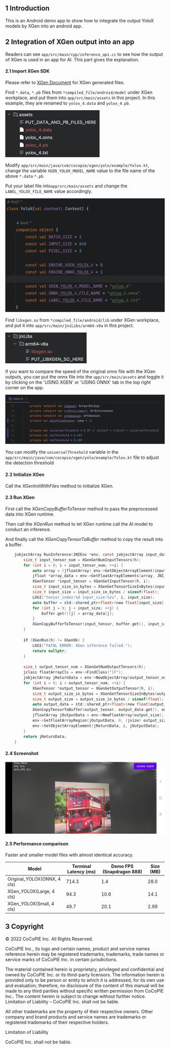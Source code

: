 ## 1 Introduction

This is an Android demo app to show how to integrate the output YoloX models by XGen into an android app.

## 2 Integration of XGen output into an app

Readers can see `app/src/main/cpp/inference_api.cc` to see how the output of XGen is used in an app for AI. This part gives the explanation.

#### 2.1 Import XGen SDK

Please refer to [XGen Document](https://xgen.cocopie.ai/v1.3.0/5_Results/) for XGen generated files. 

Find `*.data`, `*.pb` files from `*compiled_file/android/model` under XGen workplace, and put them into `app/src/main/assets` in this project. In this example, they are renamed to `yolox_4.data` and `yolox_4.pb`.

![](/images/location_of_data_and_pb.png)

Modify `app/src/main/java/com/cocopie/xgen/yolo/example/Yolox.kt`, change the variable `XGEN_YOLOX_MODEL_NAME` value to the file name of the above `*.data` `*.pb`.

Put your label file into`app/src/main/assets` and change the `LABEL_YOLOX_FILE_NAME` value accordingly.

![](/images/yolox.png)

Find `libxgen.so` from `*compiled_file/android/lib` under XGen workplace, and put it into `app/src/main/jniLibs/arm64-v8a` in this project.

![](/images/location_of_so.png)

If you want to compare the speed of the original onnx file with the XGen outputs, you can put the onnx file into the `app/src/main/assets` and toggle it by clicking on the 'USING XGEN' or 'USING ONNX' tab in the top right corner on the app.

![](/images/universal_threshold.png)

You can modify the `universalThreshold` variable in the `app/src/main/java/com/cocopie/xgen/yolo/example/Yolox.kt` file to adjust the detection threshold

#### 2.2 Initialize XGen

Call the _XGenInitWithFiles_ method to initialize XGen.

#### 2.3 Run XGen

First call the _XGenCopyBufferToTensor_ method to pass the preprocessed data into XGen runtime.

Then call the _XGenRun_ method to let XGen runtime call the AI model to conduct an inference.

And finally call the _XGenCopyTensorToBuffer_ method to copy the result into a buffer.

```c
    jobjectArray RunInference(JNIEnv *env, const jobjectArray input_data) {
        size_t input_tensor_num = XGenGetNumInputTensors(h);
        for (int i = 0; i < input_tensor_num; ++i) {
            auto array = (jfloatArray) env->GetObjectArrayElement(input_data, i);
            jfloat *array_data = env->GetFloatArrayElements(array, JNI_FALSE);
            XGenTensor *input_tensor = XGenGetInputTensor(h, i);
            size_t input_size_in_bytes = XGenGetTensorSizeInBytes(input_tensor);
            size_t input_size = input_size_in_bytes / sizeof(float);
            LOGI("tensor_index:%d input_size:%zu", i, input_size);
            auto buffer = std::shared_ptr<float>(new float[input_size], std::default_delete<float[]>());
            for (int j = 0; j < input_size; ++j) {
                buffer.get()[j] = array_data[j];
            }
            XGenCopyBufferToTensor(input_tensor, buffer.get(), input_size_in_bytes);
        }

        if (XGenRun(h) != XGenOk) {
            LOGI("FATAL ERROR: XGen inference failed.");
            return nullptr;
        }

        size_t output_tensor_num = XGenGetNumOutputTensors(h);
        jclass floatArrayCls = env->FindClass("[F");
        jobjectArray jReturnData = env->NewObjectArray(output_tensor_num, floatArrayCls, nullptr);
        for (int i = 0; i < output_tensor_num; ++i) {
            XGenTensor *output_tensor = XGenGetOutputTensor(h, i);
            size_t output_size_in_bytes = XGenGetTensorSizeInBytes(output_tensor);
            size_t output_size = output_size_in_bytes / sizeof(float);
            auto output_data = std::shared_ptr<float>(new float[output_size], std::default_delete<float[]>());
            XGenCopyTensorToBuffer(output_tensor, output_data.get(), output_size_in_bytes);
            jfloatArray jOutputData = env->NewFloatArray(output_size);
            env->SetFloatArrayRegion(jOutputData, 0, (jsize) output_size, output_data.get());
            env->SetObjectArrayElement(jReturnData, i, jOutputData);
        }
        return jReturnData;
    }
```

#### 2.4 Screenshot

![](/images/screenshot_on_888.jpg)

#### 2.5 Performance comparison

Faster and smaller model files with almost identical accuracy.

| Model                       | Terminal Latency (ms) | Demo FPS (Snapdragon 888) | Size (MB) |
|-----------------------------|-----------------------|---------------------------|-----------|
| Original_YOLOX(ONNX, 4 cls) | 714.3                 | 1.4                       | 28.0      |
| XGen_YOLOX(Large, 4 cls)    | 94.3                  | 10.6                      | 14.1      |
| XGen_YOLOX(Small, 4 cls)    | 49.7                  | 20.1                      | 2.99      |

## 3 Copyright

© 2022 CoCoPIE Inc. All Rights Reserved.

CoCoPIE Inc., its logo and certain names, product and service names reference herein may be registered trademarks, trademarks, trade names or service marks of CoCoPIE Inc. in
certain jurisdictions.

The material contained herein is proprietary, privileged and confidential and owned by CoCoPIE Inc. or its third-party licensors. The information herein is provided only to be
person or entity to which it is addressed, for its own use and evaluation; therefore, no disclosure of the content of this manual will be made to any third parities without
specific written permission from CoCoPIE Inc.. The content herein is subject to change without further notice. Limitation of Liability – CoCoPIE Inc. shall not be liable.

All other trademarks are the property of their respective owners. Other company and brand products and service names are trademarks or registered trademarks of their respective
holders.

Limitation of Liability

CoCoPIE Inc. shall not be liable.
